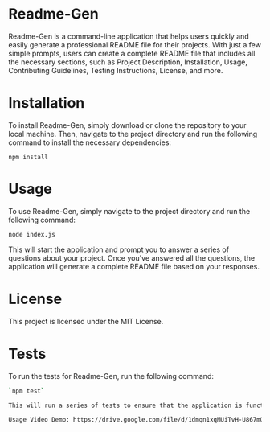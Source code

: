 # Readme-Gen
Readme-Gen is a command-line application that helps users quickly and easily generate a professional README file for their projects. With just a few simple prompts, users can create a complete README file that includes all the necessary sections, such as Project Description, Installation, Usage, Contributing Guidelines, Testing Instructions, License, and more.

# Installation 
To install Readme-Gen, simply download or clone the repository to your local machine. Then, navigate to the project directory and run the following command to install the necessary dependencies: 

`npm install`

# Usage
To use Readme-Gen, simply navigate to the project directory and run the following command:

`node index.js`

This will start the application and prompt you to answer a series of questions about your project. Once you've answered all the questions, the application will generate a complete README file based on your responses.

# License 
This project is licensed under the MIT License.

# Tests
To run the tests for Readme-Gen, run the following command:
```bash
`npm test`

This will run a series of tests to ensure that the application is functioning as expected.

Usage Video Demo: https://drive.google.com/file/d/1dmqn1xqMUiTvH-U867mQsO0k1X3SvuLa/view
